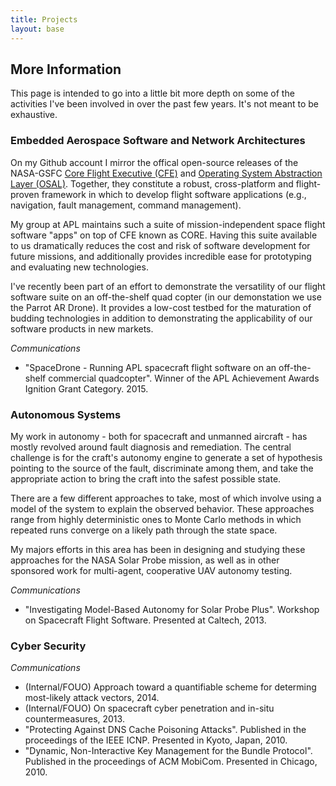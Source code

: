 ```yaml
---
title: Projects
layout: base
---
```


## More Information

This page is intended to go into a little bit more depth on some of the activities I've been involved in over the past few years. It's not meant to be exhaustive.

### Embedded Aerospace Software and Network Architectures

On my Github account I mirror the offical open-source releases of the NASA-GSFC [Core Flight Executive (CFE)](https://github.com/billvb/cfe) and [Operating System Abstraction Layer (OSAL)](https://github.com/billvb/osal).
Together, they constitute a robust, cross-platform and flight-proven framework in which to develop flight software applications (e.g., navigation, fault management, command management).

My group at APL maintains such a suite of mission-independent space flight software "apps" on top of CFE known as CORE.
Having this suite available to us dramatically reduces the cost and risk of software development for future missions,
and additionally provides incredible ease for prototyping and evaluating new technologies.

I've recently been part of an effort to demonstrate the versatility of our flight software suite on an off-the-shelf quad copter
(in our demonstation we use the Parrot AR Drone).
It provides a low-cost testbed for the maturation of budding technologies in addition to demonstrating the applicability of our software products in new markets.

*Communications*

 * "SpaceDrone - Running APL spacecraft flight software on an off-the-shelf commercial quadcopter". Winner of the APL Achievement Awards Ignition Grant Category. 2015.



### Autonomous Systems

My work in autonomy - both for spacecraft and unmanned aircraft - has mostly revolved around fault diagnosis and remediation.
The central challenge is for the craft's autonomy engine to generate a set of hypothesis pointing to the source of the fault,
discriminate among them, and take the appropriate action to bring the craft into the safest possible state.

There are a few different approaches to take, most of which involve using a model of the system to explain the observed behavior.
These approaches range from highly deterministic ones to Monte Carlo methods in which repeated runs converge on a likely path through the state space.

My majors efforts in this area has been in designing and studying these approaches for the NASA Solar Probe mission,
as well as in other sponsored work for multi-agent, cooperative UAV autonomy testing.

*Communications*

 * "Investigating Model-Based Autonomy for Solar Probe Plus". Workshop on Spacecraft Flight Software. Presented at Caltech, 2013.


### Cyber Security

*Communications*

 * (Internal/FOUO) Approach toward a quantifiable scheme for determing most-likely attack vectors, 2014.
 * (Internal/FOUO) On spacecraft cyber penetration and in-situ countermeasures, 2013.
 * "Protecting Against DNS Cache Poisoning Attacks". Published in the proceedings of the IEEE ICNP. Presented in Kyoto, Japan, 2010.
 * "Dynamic, Non-Interactive Key Management for the Bundle Protocol". Published in the proceedings of ACM MobiCom. Presented in Chicago, 2010.


